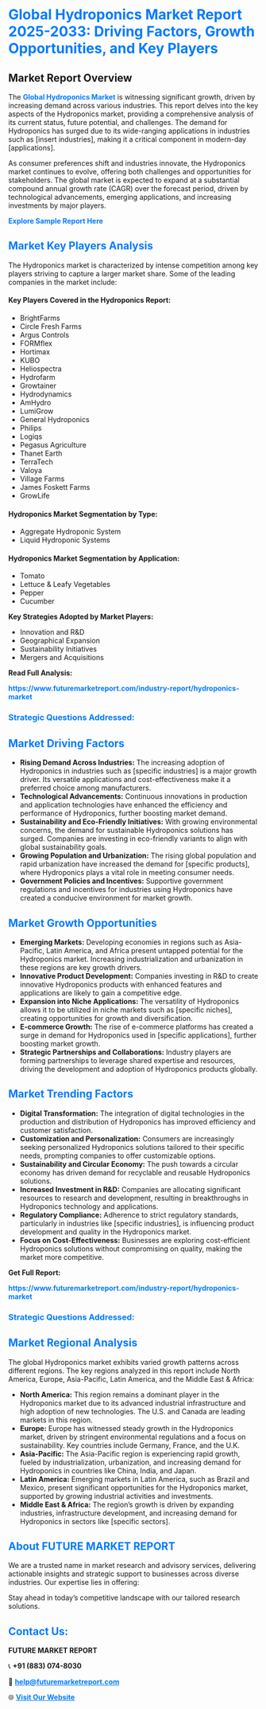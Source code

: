 <h1 style="color: #007BFF;">Global Hydroponics Market Report 2025-2033: Driving Factors, Growth Opportunities, and Key Players</h1>

<section id="overview">
<h2>Market Report Overview</h2>
<p>The <a href="https://www.futuremarketreport.com/industry-report/hydroponics-market" style="color: #007BFF; text-decoration: none;"><strong>Global Hydroponics Market</strong></a> is witnessing significant growth, driven by increasing demand across various industries. This report delves into the key aspects of the Hydroponics market, providing a comprehensive analysis of its current status, future potential, and challenges. The demand for Hydroponics has surged due to its wide-ranging applications in industries such as [insert industries], making it a critical component in modern-day [applications].</p>
<p>As consumer preferences shift and industries innovate, the Hydroponics market continues to evolve, offering both challenges and opportunities for stakeholders. The global market is expected to expand at a substantial compound annual growth rate (CAGR) over the forecast period, driven by technological advancements, emerging applications, and increasing investments by major players.</p>
</section>

<section id="overview">
<p><a href="https://www.futuremarketreport.com/request-sample/reportId=114167" style="color: #007BFF; text-decoration: none;"><strong>Explore Sample Report Here</strong></a></p>
</section>

<section id="key-players">
<h2 style="color: #007BFF;">Market Key Players Analysis</h2>
<p>The Hydroponics market is characterized by intense competition among key players striving to capture a larger market share. Some of the leading companies in the market include:</p>
<h4>Key Players Covered in the Hydroponics Report:</h4>
<ul><li>BrightFarms</li><li>Circle Fresh Farms</li><li>Argus Controls</li><li>FORMflex</li><li>Hortimax</li><li>KUBO</li><li>Heliospectra</li><li>Hydrofarm</li><li>Growtainer</li><li>Hydrodynamics</li><li>AmHydro</li><li>LumiGrow</li><li>General Hydroponics</li><li>Philips</li><li>Logiqs</li><li>Pegasus Agriculture</li><li>Thanet Earth</li><li>TerraTech</li><li>Valoya</li><li>Village Farms</li><li>James Foskett Farms</li><li>GrowLife</li></ul>
<h4>Hydroponics Market Segmentation by Type:</h4>
<ul><li>Aggregate Hydroponic System</li><li>Liquid Hydroponic Systems</li></ul>

<h4>Hydroponics Market Segmentation by Application:</h4>
<ul><li>Tomato</li><li>Lettuce &amp; Leafy Vegetables</li><li>Pepper</li><li>Cucumber</li></ul>
<p><strong>Key Strategies Adopted by Market Players:</strong></p>
<ul>
<li>Innovation and R&D</li>
<li>Geographical Expansion</li>
<li>Sustainability Initiatives</li>
<li>Mergers and Acquisitions</li>
</ul>
</section>

<section>
<p><strong>Read Full Analysis: </strong></p><a href="https://www.futuremarketreport.com/industry-report/hydroponics-market" style="color: #007BFF; text-decoration: none;"><strong>https://www.futuremarketreport.com/industry-report/hydroponics-market</strong></a>
<h3 style="color: #007BFF;">Strategic Questions Addressed:</h3>
</section>

<section id="driving-factors">
<h2 style="color: #007BFF;">Market Driving Factors</h2>
<ul>
<li><strong>Rising Demand Across Industries:</strong> The increasing adoption of Hydroponics in industries such as [specific industries] is a major growth driver. Its versatile applications and cost-effectiveness make it a preferred choice among manufacturers.</li>
<li><strong>Technological Advancements:</strong> Continuous innovations in production and application technologies have enhanced the efficiency and performance of Hydroponics, further boosting market demand.</li>
<li><strong>Sustainability and Eco-Friendly Initiatives:</strong> With growing environmental concerns, the demand for sustainable Hydroponics solutions has surged. Companies are investing in eco-friendly variants to align with global sustainability goals.</li>
<li><strong>Growing Population and Urbanization:</strong> The rising global population and rapid urbanization have increased the demand for [specific products], where Hydroponics plays a vital role in meeting consumer needs.</li>
<li><strong>Government Policies and Incentives:</strong> Supportive government regulations and incentives for industries using Hydroponics have created a conducive environment for market growth.</li>
</ul>
</section>

<section id="growth-opportunities">
<h2 style="color: #007BFF;">Market Growth Opportunities</h2>
<ul>
<li><strong>Emerging Markets:</strong> Developing economies in regions such as Asia-Pacific, Latin America, and Africa present untapped potential for the Hydroponics market. Increasing industrialization and urbanization in these regions are key growth drivers.</li>
<li><strong>Innovative Product Development:</strong> Companies investing in R&D to create innovative Hydroponics products with enhanced features and applications are likely to gain a competitive edge.</li>
<li><strong>Expansion into Niche Applications:</strong> The versatility of Hydroponics allows it to be utilized in niche markets such as [specific niches], creating opportunities for growth and diversification.</li>
<li><strong>E-commerce Growth:</strong> The rise of e-commerce platforms has created a surge in demand for Hydroponics used in [specific applications], further boosting market growth.</li>
<li><strong>Strategic Partnerships and Collaborations:</strong> Industry players are forming partnerships to leverage shared expertise and resources, driving the development and adoption of Hydroponics products globally.</li>
</ul>
</section>

<section id="trending-factors">
<h2 style="color: #007BFF;">Market Trending Factors</h2>
<ul>
<li><strong>Digital Transformation:</strong> The integration of digital technologies in the production and distribution of Hydroponics has improved efficiency and customer satisfaction.</li>
<li><strong>Customization and Personalization:</strong> Consumers are increasingly seeking personalized Hydroponics solutions tailored to their specific needs, prompting companies to offer customizable options.</li>
<li><strong>Sustainability and Circular Economy:</strong> The push towards a circular economy has driven demand for recyclable and reusable Hydroponics solutions.</li>
<li><strong>Increased Investment in R&D:</strong> Companies are allocating significant resources to research and development, resulting in breakthroughs in Hydroponics technology and applications.</li>
<li><strong>Regulatory Compliance:</strong> Adherence to strict regulatory standards, particularly in industries like [specific industries], is influencing product development and quality in the Hydroponics market.</li>
<li><strong>Focus on Cost-Effectiveness:</strong> Businesses are exploring cost-efficient Hydroponics solutions without compromising on quality, making the market more competitive.</li>
</ul>
</section>

<section>
<p><strong>Get Full Report: </strong></p><a href="https://www.futuremarketreport.com/industry-report/hydroponics-market" style="color: #007BFF; text-decoration: none;"><strong>https://www.futuremarketreport.com/industry-report/hydroponics-market</strong></a>
<h3 style="color: #007BFF;">Strategic Questions Addressed:</h3>
</section>


<section id="regional-analysis">
<h2 style="color: #007BFF;">Market Regional Analysis</h2>
<p>The global Hydroponics market exhibits varied growth patterns across different regions. The key regions analyzed in this report include North America, Europe, Asia-Pacific, Latin America, and the Middle East & Africa:</p>
<ul>
<li><strong>North America:</strong> This region remains a dominant player in the Hydroponics market due to its advanced industrial infrastructure and high adoption of new technologies. The U.S. and Canada are leading markets in this region.</li>
<li><strong>Europe:</strong> Europe has witnessed steady growth in the Hydroponics market, driven by stringent environmental regulations and a focus on sustainability. Key countries include Germany, France, and the U.K.</li>
<li><strong>Asia-Pacific:</strong> The Asia-Pacific region is experiencing rapid growth, fueled by industrialization, urbanization, and increasing demand for Hydroponics in countries like China, India, and Japan.</li>
<li><strong>Latin America:</strong> Emerging markets in Latin America, such as Brazil and Mexico, present significant opportunities for the Hydroponics market, supported by growing industrial activities and investments.</li>
<li><strong>Middle East & Africa:</strong> The region’s growth is driven by expanding industries, infrastructure development, and increasing demand for Hydroponics in sectors like [specific sectors].</li>
</ul>
</section>

<footer>
<h2 style="color: #007BFF;">About FUTURE MARKET REPORT</h2>
<p>We are a trusted name in market research and advisory services, delivering actionable insights and strategic support to businesses across diverse industries. Our expertise lies in offering:</p>

<p>Stay ahead in today’s competitive landscape with our tailored research solutions.</p>

<h2 style="color: #007BFF;">Contact Us:</h2>
<p><strong>FUTURE MARKET REPORT</strong></p>
<p>📞 <strong>+91 (883) 074-8030</strong></p>
<p>📧 <strong><a href="mailto:help@futuremarketreport.com" style="color: #007BFF;">help@futuremarketreport.com</a></strong></p>
<p>🌐 <strong><a href="https://www.futuremarketreport.com/" style="color: #007BFF;">Visit Our Website</a></strong></p>
</footer>